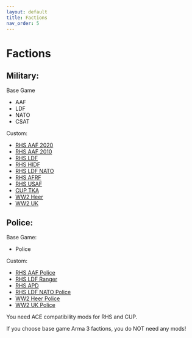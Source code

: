 ```yaml
---
layout: default
title: Factions
nav_order: 5
---
```


# Factions

## Military:
Base Game
<br>
- AAF<br>
- LDF<br>
- NATO<br>
- CSAT<br>

Custom:<br>

- [RHS AAF 2020](https://steamcommunity.com/sharedfiles/filedetails/?id=2019672556)<br>
- [RHS AAF 2010](https://steamcommunity.com/sharedfiles/filedetails/?id=2019672556)<br>
- [RHS LDF](https://steamcommunity.com/sharedfiles/filedetails/?id=2019687630)<br>
- [RHS HIDF](https://steamcommunity.com/sharedfiles/filedetails/?id=2019687630)<br>
- [RHS LDF NATO](https://steamcommunity.com/sharedfiles/filedetails/?id=2019687630)<br>
- [RHS AFRF](https://steamcommunity.com/sharedfiles/filedetails/?id=2019691680)<br>
- [RHS USAF](https://steamcommunity.com/sharedfiles/filedetails/?id=843577117)<br>
- [CUP TKA](https://steamcommunity.com/sharedfiles/filedetails/?id=2019692788)<br>
- [WW2 Heer](https://steamcommunity.com/sharedfiles/filedetails/?id=1980236949)<br>
- [WW2 UK](https://steamcommunity.com/sharedfiles/filedetails/?id=1980236949)<br>

## Police:

Base Game:<br>

- Police

Custom:<br>

- [RHS AAF Police](https://steamcommunity.com/sharedfiles/filedetails/?id=2019672556)<br>
- [RHS LDF Ranger](https://steamcommunity.com/sharedfiles/filedetails/?id=2019687630)<br>
- [RHS APD](https://steamcommunity.com/sharedfiles/filedetails/?id=2019695071)<br>
- [RHS LDF NATO Police](https://steamcommunity.com/sharedfiles/filedetails/?id=2019687630)<br>
- [WW2 Heer Police](https://steamcommunity.com/sharedfiles/filedetails/?id=1980236949)<br>
- [WW2 UK Police](https://steamcommunity.com/sharedfiles/filedetails/?id=1980236949)<br>

You need ACE compatibility mods for  RHS and CUP.

If you choose base game Arma 3 factions, you do NOT need any mods!

